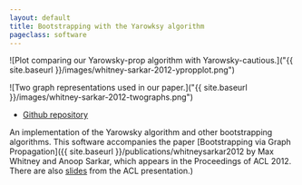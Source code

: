 ```yaml
---
layout: default
title: Bootstrapping with the Yarowksy algorithm
pageclass: software
---
```


![Plot comparing our Yarowsky-prop algorithm with Yarowsky-cautious.]("{{ site.baseurl }}/images/whitney-sarkar-2012-ypropplot.png") 

![Two graph representations used in our paper.]("{{ site.baseurl }}/images/whitney-sarkar-2012-twographs.png")

-   [Github repository](https://github.com/sfu-natlang/yarowsky)

An implementation of the Yarowsky algorithm and other bootstrapping algorithms. This software accompanies the paper [Bootstrapping via Graph Propagation]({{ site.baseurl }}/publications/whitneysarkar2012 by Max Whitney and Anoop Sarkar, which appears in the Proceedings of ACL 2012. There are also [slides](http://www2.cs.sfu.ca/~mwhitney/personal/yarowsky-propagation-slides.pdf) from the ACL presentation.)
